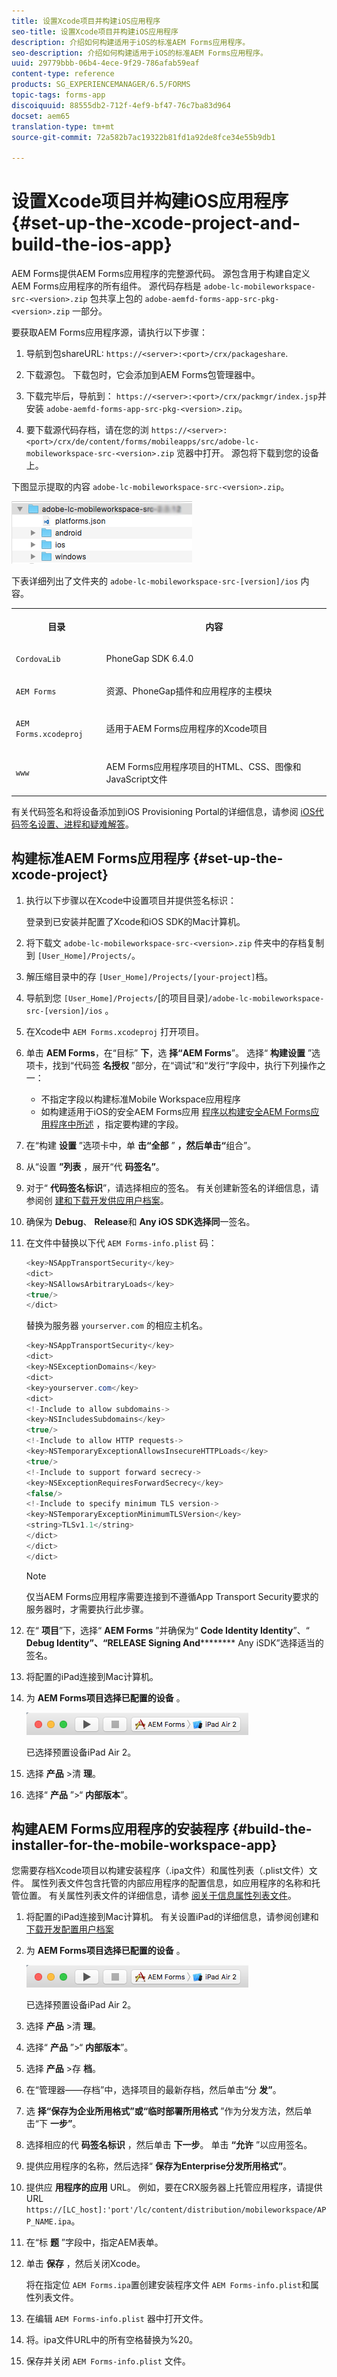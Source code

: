 ```yaml
---
title: 设置Xcode项目并构建iOS应用程序
seo-title: 设置Xcode项目并构建iOS应用程序
description: 介绍如何构建适用于iOS的标准AEM Forms应用程序。
seo-description: 介绍如何构建适用于iOS的标准AEM Forms应用程序。
uuid: 29779bbb-06b4-4ece-9f29-786afab59eaf
content-type: reference
products: SG_EXPERIENCEMANAGER/6.5/FORMS
topic-tags: forms-app
discoiquuid: 88555db2-712f-4ef9-bf47-76c7ba83d964
docset: aem65
translation-type: tm+mt
source-git-commit: 72a582b7ac19322b81fd1a92de8fce34e55b9db1

---
```



# 设置Xcode项目并构建iOS应用程序{#set-up-the-xcode-project-and-build-the-ios-app}

AEM Forms提供AEM Forms应用程序的完整源代码。 源包含用于构建自定义AEM Forms应用程序的所有组件。 源代码存档是 `adobe-lc-mobileworkspace-src-<version>.zip` 包共享上包的 `adobe-aemfd-forms-app-src-pkg-<version>.zip` 一部分。

要获取AEM Forms应用程序源，请执行以下步骤：

1. 导航到包shareURL: `https://<server>:<port>/crx/packageshare`.

1. 下载源包。 下载包时，它会添加到AEM Forms包管理器中。
1. 下载完毕后，导航到： `https://<server>:<port>/crx/packmgr/index.jsp`并安装 `adobe-aemfd-forms-app-src-pkg-<version>.zip`。

1. 要下载源代码存档，请在您的浏 `https://<server>:<port>/crx/de/content/forms/mobileapps/src/adobe-lc-mobileworkspace-src-<version>.zip` 览器中打开。
源包将下载到您的设备上。

下图显示提取的内容 `adobe-lc-mobileworkspace-src-<version>.zip`。

![mws-content](assets/mws-content.png)

下表详细列出了文件夹的 `adobe-lc-mobileworkspace-src-[version]/ios` 内容。

<table>
 <tbody>
  <tr>
   <th><p>目录</p> </th>
   <th><p>内容</p> </th>
  </tr>
  <tr>
   <td><p><code>CordovaLib</code></p> </td>
   <td><p>PhoneGap SDK 6.4.0</p> </td>
  </tr>
  <tr>
   <td><p><code>AEM Forms</code></p> </td>
   <td><p>资源、PhoneGap插件和应用程序的主模块</p> </td>
  </tr>
  <tr>
   <td><p><code>AEM Forms.xcodeproj</code></p> </td>
   <td><p>适用于AEM Forms应用程序的Xcode项目</p> </td>
  </tr>
  <tr>
   <td><p><code>www</code></p> </td>
   <td><p>AEM Forms应用程序项目的HTML、CSS、图像和JavaScript文件</p> </td>
  </tr>
 </tbody>
</table>

有关代码签名和将设备添加到iOS Provisioning Portal的详细信息，请参阅 [iOS代码签名设置、进程和疑难解答](https://developer.apple.com/library/ios/documentation/IDEs/Conceptual/AppDistributionGuide/MaintainingCertificates/MaintainingCertificates.html)。

## 构建标准AEM Forms应用程序 {#set-up-the-xcode-project}

1. 执行以下步骤以在Xcode中设置项目并提供签名标识：

   登录到已安装并配置了Xcode和iOS SDK的Mac计算机。

1. 将下载文 `adobe-lc-mobileworkspace-src-<version>.zip` 件夹中的存档复制到 `[User_Home]/Projects/`。
1. 解压缩目录中的存 `[User_Home]/Projects/[your-project]`档。
1. 导航到您 ` [User_Home]/Projects/ `[的项目目录]`/adobe-lc-mobileworkspace-src-[version]/ios` 。
1. 在Xcode中 `AEM Forms.xcodeproj` 打开项目。
1. 单击 **AEM Forms**，在“目标” **下**，选 **择“AEM Forms**”。 选择“ **构建设置** ”选项卡，找到“代码签 **名授权** ”部分，在“调试”和“发行”字段中，执行下列操作之一：

   * 不指定字段以构建标准Mobile Workspace应用程序
   * 如构建适用于iOS的安全AEM Forms应用 [程序以构建安全AEM Forms应用程序中所述](/help/forms/using/building-secure-mobile-workspace-app.md) ，指定要构建的字段。

1. 在“构建 **设置** ”选项卡中，单 **击“全部** ” **，然后单击“**&#x200B;组合”。
1. 从“设置 **”列表** ，展开“代 **码签名”**。
1. 对于“ **代码签名标识**”，请选择相应的签名。 有关创建新签名的详细信息，请参阅创 [建和下载开发供应用户档案](https://developer.apple.com/library/ios/documentation/IDEs/Conceptual/AppStoreDistributionTutorial/CreatingYourTeamProvisioningProfile/CreatingYourTeamProvisioningProfile.html)。
1. 确保为 **Debug**、 **Release**&#x200B;和 **Any iOS SDK选择同**&#x200B;一签名。
1. 在文件中替换以下代 `AEM Forms-info.plist` 码：

   ```java
   <key>NSAppTransportSecurity</key>
   <dict>
   <key>NSAllowsArbitraryLoads</key>
   <true/>
   </dict>
   ```

   替换为服务器 `yourserver.com` 的相应主机名。

   ```java
   <key>NSAppTransportSecurity</key>
   <dict>
   <key>NSExceptionDomains</key>
   <dict>
   <key>yourserver.com</key>
   <dict>
   <!-Include to allow subdomains->
   <key>NSIncludesSubdomains</key>
   <true/>
   <!-Include to allow HTTP requests->
   <key>NSTemporaryExceptionAllowsInsecureHTTPLoads</key>
   <true/>
   <!-Include to support forward secrecy->
   <key>NSExceptionRequiresForwardSecrecy</key>
   <false/>
   <!-Include to specify minimum TLS version->
   <key>NSTemporaryExceptionMinimumTLSVersion</key>
   <string>TLSv1.1</string>
   </dict>
   </dict>
   </dict>
   ```

   >[!NOTE]
   >
   >仅当AEM Forms应用程序需要连接到不遵循App Transport Security要求的服务器时，才需要执行此步骤。

1. 在“ **项目**”下，选择“ **AEM Forms** ”并确保为“ **Code Identity Identity**”、“ **Debug Identity”、“RELEASE Signing And********** Any iSDK”选择适当的签名。
1. 将配置的iPad连接到Mac计算机。
1. 为 **AEM Forms项目选择已配置的设备** 。

   ![ipad](assets/ipad.png)

   已选择预置设备iPad Air 2。

1. 选择 **产品** >清 **理**。
1. 选择“ **产品** ”>“ **内部版本**”。

## 构建AEM Forms应用程序的安装程序 {#build-the-installer-for-the-mobile-workspace-app}

您需要存档Xcode项目以构建安装程序（.ipa文件）和属性列表（.plist文件）文件。 属性列表文件包含托管的内部应用程序的配置信息，如应用程序的名称和托管位置。 有关属性列表文件的详细信息，请参 [阅关于信息属性列表文件](https://developer.apple.com/library/ios/#documentation/general/Reference/InfoPlistKeyReference/Articles/AboutInformationPropertyListFiles.html)。

1. 将配置的iPad连接到Mac计算机。 有关设置iPad的详细信息，请参阅创建和 [下载开发配置用户档案](https://developer.apple.com/library/ios/documentation/IDEs/Conceptual/AppStoreDistributionTutorial/CreatingYourTeamProvisioningProfile/CreatingYourTeamProvisioningProfile.html)
1. 为 **AEM Forms项目选择已配置的设备** 。

   ![ipad-1](assets/ipad-1.png)

   已选择预置设备iPad Air 2。

1. 选择 **产品** >清 **理**。
1. 选择“ **产品** ”>“ **内部版本**”。
1. 选择 **产品** >存 **档**。
1. 在“管理器——存档”中，选择项目的最新存档，然后单击“分 **发”**。
1. 选 **择“保存为企业所用格式”或“临时部署所用格式** ”作为分发方法，然后单击“下 **一步”**。
1. 选择相应的代 **码签名标识** ，然后单击 **下一步**。 单击 **“允许** ”以应用签名。
1. 提供应用程序的名称，然后选择“ **保存为Enterprise分发所用格式”**。
1. 提供应 **用程序的应用** URL。 例如，要在CRX服务器上托管应用程序，请提供URL `https://[LC_host]:'port'/lc/content/distribution/mobileworkspace/APP_NAME.ipa`。
1. 在“标 **题** ”字段中，指定AEM表单。
1. 单击 **保存** ，然后关闭Xcode。

   将在指定位 `AEM Forms.ipa`置创建安装程序文件 `AEM Forms-info.plist`和属性列表文件。

1. 在编辑 `AEM Forms-info.plist` 器中打开文件。
1. 将。ipa文件URL中的所有空格替换为%20。
1. 保存并关闭 `AEM Forms-info.plist` 文件。